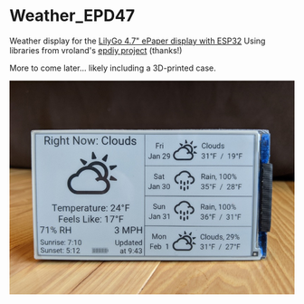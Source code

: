 # Weather_EPD47

Weather display for the [LilyGo 4.7" ePaper display with ESP32](https://github.com/Xinyuan-LilyGO/LilyGo-EPD47)
Using libraries from vroland's [epdiy project](https://github.com/vroland/epdiy/tree/master/examples/weather/) (thanks!)

More to come later... likely including a 3D-printed case.

![Weather EPD47](weather_epd47.jpg)
